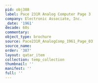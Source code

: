 ```yaml
---
pid: obj388
label: Pace 231R Analog Computer Page 3
company: Electronic Associate, Inc.
_date: '1961'
decade: 60s
commentary: 
object_type: brochure
source: Pace231R_AnalogComp_1961_Page_03
source_name: 
order: '387'
layout: qatar_item
collection: temp_collection
thumbnail: ''
manifest: ''
full: ''
---
```

